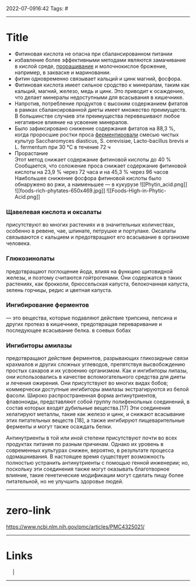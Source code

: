 2022-07-0916:42
Tags: #

---
# Title
- Фитиновая кислота не опасна при сбалансированном питании
- избавление более эффективными методами являются замачивание в кислой среде, [проращивание](https://en.wikipedia.org/wiki/Germination) и молочнокислое брожение, например, в закваске и мариновании.
- фитин одновременно связывает кальций и цинк магний, фосфора.
- Фитиновая кислота имеет сильное сродство к минералам, таким как кальций, магний, железо, медь и цинк. Это приводит к осаждению, что делает минералы недоступными для всасывания в кишечнике.
- Напротив, потребление продуктов с высоким содержанием фитатов в рамках сбалансированной диеты имеет множество преимуществ. В большинстве случаев эти преимущества перевешивают любое негативное влияние на усвоение минералов.
- Было зафиксировано снижение содержания фитатов на 88,3 %, когда проросшие ростки проса [ферментировали](https://en.wikipedia.org/wiki/Fermentation_in_food_processing) смесью чистых культур Saccharomyces diasticus, S. cerevisiae, Lacto-bacillus brevis и L. fermentum при 30 °C в течение 72 ч
- Прорастание    
Этот метод снижает содержание фитиновой кислоты до 40 % Сообщается, что соложение проса снижает содержание фитиновой кислоты на 23,9 % через 72 часа и на 45,3 % через 96 часов Наибольшее снижение фосфора фитиновой кислоты было обнаружено во ржи, а наименьшее — в кукурузе
![[Phytin_acid.png]]
![[foods-rich-phytates-650x469.jpg]]
![[Foods-High-in-Phytic-Acid.png]]

### **Щавелевая кислота и оксалаты** 
присутствуют во многих растениях и в значительных количествах, особенно в ревене, чае, шпинате, петрушке и портулаке. Оксалаты связываются с кальцием и предотвращают его всасывание в организме человека.
### **Глюкозинолаты** 
предотвращают поглощение йода, влияя на функцию щитовидной железы, и поэтому считаются гойтрогенами. Они содержатся в таких растениях, как брокколи, брюссельская капуста, белокочанная капуста, зелень горчицы, редис и цветная капуста.
### **Ингибирование ферментов**
— это вещества, которые подавляют действие трипсина, пепсина и других протеаз в кишечнике, предотвращая переваривание и последующее всасывание белка. в соевых бобах
### **Ингибиторы амилазы**
предотвращают действие ферментов, разрывающих гликозидные связи крахмалов и других сложных углеводов, препятствуя высвобождению простых сахаров и их усвоению организмом. Как и ингибиторы липазы, они использовались в качестве вспомогательного средства для диеты и лечения ожирения. Они присутствуют во многих видах бобов; коммерчески доступные ингибиторы амилазы экстрагируются из белой фасоли.
Широко распространенная форма антинутриентов, флавоноиды, представляют собой группу полифенольных соединений, в состав которых входят дубильные вещества.[17] Эти соединения хелатируют металлы, такие как железо и цинк, и снижают всасывание этих питательных веществ [18], а также ингибируют пищеварительные ферменты и могут также осаждать белки.


Антинутриенты в той или иной степени присутствуют почти во всех продуктах питания по разным причинам. Однако их уровень в современных культурах снижен, вероятно, в результате процесса одомашнивания. В настоящее время существует возможность полностью устранить антинутриенты с помощью генной инженерии; но, поскольку эти соединения также могут оказывать благотворное влияние, такие генетические модификации могут сделать пищу более питательной, но не улучшить здоровье людей.

---
# zero-link
https://www.ncbi.nlm.nih.gov/pmc/articles/PMC4325021/

---
# Links
 &emsp; | &emsp; 


---
